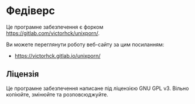# Федіверс

Це програмне забезпечення є форком https://gitlab.com/victorhck/unixporn/.

Ви можете переглянути роботу веб-сайту за цим посиланням:
* https://victorhck.gitlab.io/unixporn/


## Ліцензія

Це програмне забезпечення написане під ліцензією GNU GPL v3. Вільно копіюйте, змінюйте та розповсюджуйте.
